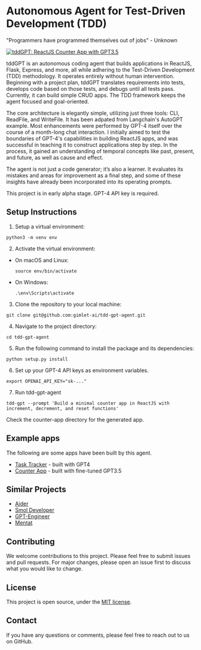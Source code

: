 # Autonomous Agent for Test-Driven Development (TDD)

"Programmers have programmed themselves out of jobs" - Unknown

[![tddGPT: ReactJS Counter App with GPT3.5](https://cdn.loom.com/sessions/thumbnails/7f56ab1b478049baa299813c223526bd-with-play.gif)](https://www.loom.com/share/7f56ab1b478049baa299813c223526bd)

tddGPT is an autonomous coding agent that builds applications in ReactJS, Flask, Express, and more, all while adhering to the Test-Driven Development (TDD) methodology. It operates entirely without human intervention. Beginning with a project plan, tddGPT translates requirements into tests, develops code based on those tests, and debugs until all tests pass. Currently, it can build simple CRUD apps. The TDD framework keeps the agent focused and goal-oriented.

The core architecture is elegantly simple, utilizing just three tools: CLI, ReadFile, and WriteFile. It has been adpated from Langchain's AutoGPT example. Most enhancements were performed by GPT-4 itself over the course of a month-long chat interaction. I initially aimed to test the boundaries of GPT-4's capabilities in building ReactJS apps, and was successful in teaching it to construct applications step by step. In the process, it gained an understanding of temporal concepts like past, present, and future, as well as cause and effect.

The agent is not just a code generator; it’s also a learner. It evaluates its mistakes and areas for improvement as a final step, and some of these insights have already been incorporated into its operating prompts.

This project is in early alpha stage. GPT-4 API key is required. 

## Setup Instructions

1. Setup a virtual environment:
```
python3 -m venv env
```

2. Activate the virtual environment:
- On macOS and Linux:
  ```
  source env/bin/activate
  ```
- On Windows:
  ```
  .\env\Scripts\activate
  ```
3. Clone the repository to your local machine:
```
git clone git@github.com:gimlet-ai/tdd-gpt-agent.git

```
4. Navigate to the project directory:
```
cd tdd-gpt-agent
```

5. Run the following command to install the package and its dependencies:
```
python setup.py install
```

6. Set up your GPT-4 API keys as environment variables.
```
export OPENAI_API_KEY="sk-..."
```

7. Run tdd-gpt-agent
```
tdd-gpt --prompt 'Build a minimal counter app in ReactJS with increment, decrement, and reset functions'
```

Check the counter-app directory for the generated app.

## Example apps

The following are some apps have been built by this agent.

- [Task Tracker](https://brilliant-biscotti-3f9e48.netlify.app/) - built with GPT4
- [Counter App](https://counter-app-tddgpt.netlify.app/) - built with fine-tuned GPT3.5

## Similar Projects

- [Aider](https://github.com/paul-gauthier/aider)
- [Smol Developer](https://github.com/smol-ai/developer)
- [GPT-Engineer](https://github.com/AntonOsika/gpt-engineer)
- [Mentat](https://github.com/biobootloader/mentat)


## Contributing

We welcome contributions to this project. Please feel free to submit issues and pull requests. For major changes, please open an issue first to discuss what you would like to change.


## License

This project is open source, under the [MIT license](LICENSE).

## Contact

If you have any questions or comments, please feel free to reach out to us on GitHub.
